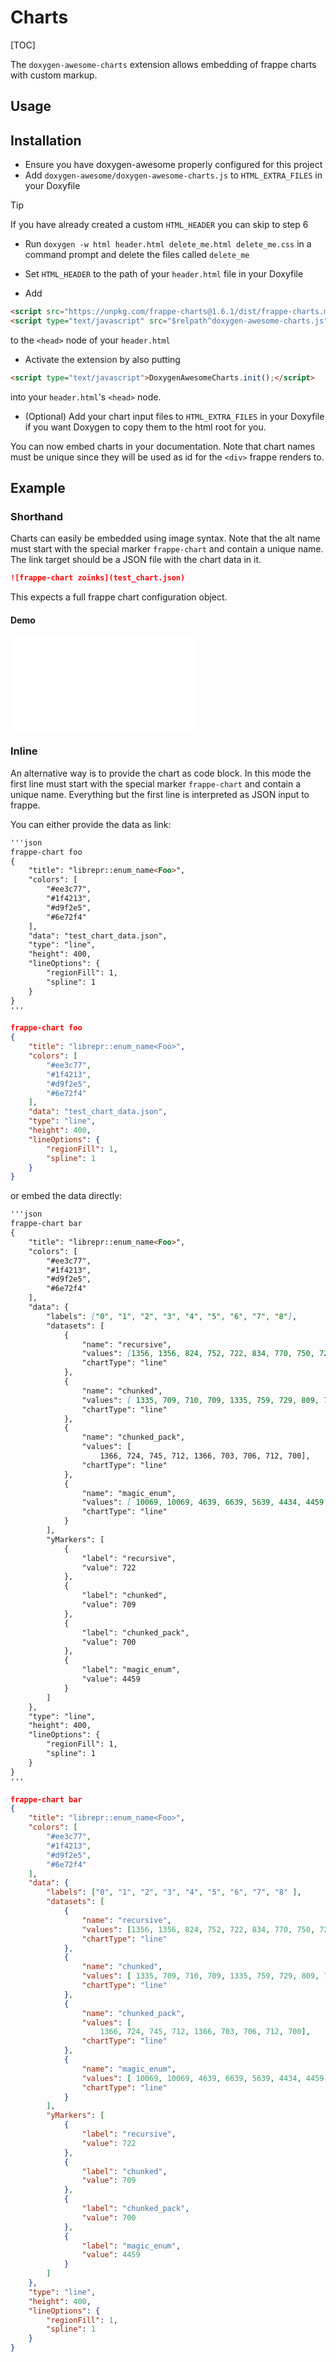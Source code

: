 # Charts
[TOC]

The `doxygen-awesome-charts` extension allows embedding of frappe charts with custom markup.


## Usage

## Installation
* Ensure you have doxygen-awesome properly configured for this project
* Add `doxygen-awesome/doxygen-awesome-charts.js` to `HTML_EXTRA_FILES` in your Doxyfile

> [!TIP]
> If you have already created a custom `HTML_HEADER` you can skip to step 6

* Run `doxygen -w html header.html delete_me.html delete_me.css` in a command prompt and delete the files called `delete_me`
* Set `HTML_HEADER` to the path of your `header.html` file in your Doxyfile

* Add 
```html
<script src="https://unpkg.com/frappe-charts@1.6.1/dist/frappe-charts.min.umd.js"></script>
<script type="text/javascript" src="$relpath^doxygen-awesome-charts.js"></script>
```
to the `<head>` node of your `header.html`

* Activate the extension by also putting 
```html
<script type="text/javascript">DoxygenAwesomeCharts.init();</script>
```
into your `header.html`'s `<head>` node.

* (Optional) Add your chart input files to `HTML_EXTRA_FILES` in your Doxyfile if you want Doxygen to copy them to the html root for you.

You can now embed charts in your documentation. Note that chart names must be unique since they will be used as id for the `<div>` frappe renders to.

## Example

### Shorthand
Charts can easily be embedded using image syntax. Note that the alt name must start with the special marker `frappe-chart` and contain a unique name. The link target should be a JSON file with the chart data in it.
```markdown
![frappe-chart zoinks](test_chart.json)
```
This expects a full frappe chart configuration object.

#### Demo
![frappe-chart zoinks](test_chart.json)


### Inline
An alternative way is to provide the chart as code block. In this mode the first line must start with the special marker `frappe-chart` and contain a unique name. Everything but the first line is interpreted as JSON input to frappe. 

You can either provide the data as link:
```markdown
'''json
frappe-chart foo
{
    "title": "librepr::enum_name<Foo>",
    "colors": [
        "#ee3c77",
        "#1f4213",
        "#d9f2e5",
        "#6e72f4"
    ],
    "data": "test_chart_data.json",
    "type": "line",
    "height": 400,
    "lineOptions": {
        "regionFill": 1,
        "spline": 1
    }
}
'''
```
```json
frappe-chart foo
{
    "title": "librepr::enum_name<Foo>",
    "colors": [
        "#ee3c77",
        "#1f4213",
        "#d9f2e5",
        "#6e72f4"
    ],
    "data": "test_chart_data.json",
    "type": "line",
    "height": 400,
    "lineOptions": {
        "regionFill": 1,
        "spline": 1
    }
}
```


or embed the data directly:
```markdown
'''json
frappe-chart bar
{
    "title": "librepr::enum_name<Foo>",
    "colors": [
        "#ee3c77",
        "#1f4213",
        "#d9f2e5",
        "#6e72f4"
    ],
    "data": {
        "labels": ["0", "1", "2", "3", "4", "5", "6", "7", "8"],
        "datasets": [
            {
                "name": "recursive",
                "values": [1356, 1356, 824, 752, 722, 834, 770, 750, 722],
                "chartType": "line"
            },
            {
                "name": "chunked",
                "values": [ 1335, 709, 710, 709, 1335, 759, 729, 809, 759],
                "chartType": "line"
            },
            {
                "name": "chunked_pack",
                "values": [
                    1366, 724, 745, 712, 1366, 703, 706, 712, 700],
                "chartType": "line"
            },
            {
                "name": "magic_enum",
                "values": [ 10069, 10069, 4639, 6639, 5639, 4434, 4459, 4679, 4739],
                "chartType": "line"
            }
        ],
        "yMarkers": [
            {
                "label": "recursive",
                "value": 722
            },
            {
                "label": "chunked",
                "value": 709
            },
            {
                "label": "chunked_pack",
                "value": 700
            },
            {
                "label": "magic_enum",
                "value": 4459
            }
        ]
    },
    "type": "line",
    "height": 400,
    "lineOptions": {
        "regionFill": 1,
        "spline": 1
    }
}
'''
```

```json
frappe-chart bar
{
    "title": "librepr::enum_name<Foo>",
    "colors": [
        "#ee3c77",
        "#1f4213",
        "#d9f2e5",
        "#6e72f4"
    ],
    "data": {
        "labels": ["0", "1", "2", "3", "4", "5", "6", "7", "8" ],
        "datasets": [
            {
                "name": "recursive",
                "values": [1356, 1356, 824, 752, 722, 834, 770, 750, 722],
                "chartType": "line"
            },
            {
                "name": "chunked",
                "values": [ 1335, 709, 710, 709, 1335, 759, 729, 809, 759],
                "chartType": "line"
            },
            {
                "name": "chunked_pack",
                "values": [
                    1366, 724, 745, 712, 1366, 703, 706, 712, 700],
                "chartType": "line"
            },
            {
                "name": "magic_enum",
                "values": [ 10069, 10069, 4639, 6639, 5639, 4434, 4459, 4679, 4739],
                "chartType": "line"
            }
        ],
        "yMarkers": [
            {
                "label": "recursive",
                "value": 722
            },
            {
                "label": "chunked",
                "value": 709
            },
            {
                "label": "chunked_pack",
                "value": 700
            },
            {
                "label": "magic_enum",
                "value": 4459
            }
        ]
    },
    "type": "line",
    "height": 400,
    "lineOptions": {
        "regionFill": 1,
        "spline": 1
    }
}
```